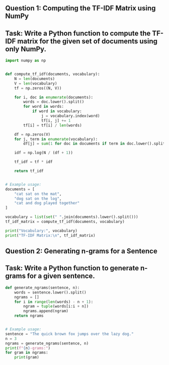 ## Question 1: Computing the TF-IDF Matrix using NumPy

## Task: Write a Python function to compute the TF-IDF matrix for the given set of documents using only NumPy.

```py
import numpy as np


def compute_tf_idf(documents, vocabulary):
    N = len(documents)
    V = len(vocabulary)
    tf = np.zeros((N, V))

    for i, doc in enumerate(documents):
        words = doc.lower().split()
        for word in words:
            if word in vocabulary:
                j = vocabulary.index(word)
                tf[i, j] += 1
        tf[i] = tf[i] / len(words)

    df = np.zeros(V)
    for j, term in enumerate(vocabulary):
        df[j] = sum(1 for doc in documents if term in doc.lower().split())

    idf = np.log(N / (df + 1))

    tf_idf = tf * idf

    return tf_idf


# Example usage:
documents = [
    "cat sat on the mat",
    "dog sat on the log",
    "cat and dog played together"
]

vocabulary = list(set(" ".join(documents).lower().split()))
tf_idf_matrix = compute_tf_idf(documents, vocabulary)

print("Vocabulary:", vocabulary)
print("TF-IDF Matrix:\n", tf_idf_matrix)
```

## Question 2: Generating n-grams for a Sentence

## Task: Write a Python function to generate n-grams for a given sentence.

```py
def generate_ngrams(sentence, n):
    words = sentence.lower().split()
    ngrams = []
    for i in range(len(words) - n + 1):
        ngram = tuple(words[i:i + n])
        ngrams.append(ngram)
    return ngrams


# Example usage:
sentence = "The quick brown fox jumps over the lazy dog."
n = 3
ngrams = generate_ngrams(sentence, n)
print(f"{n}-grams:")
for gram in ngrams:
    print(gram)
```

